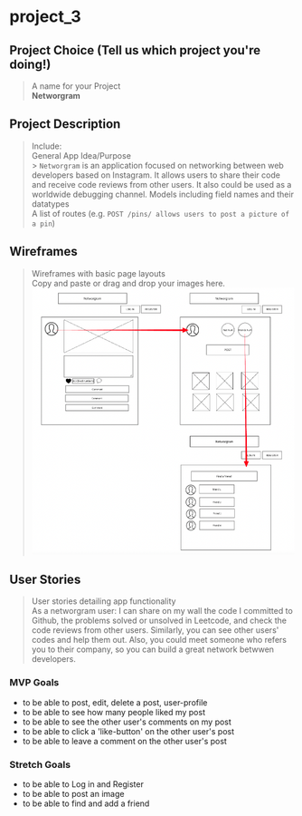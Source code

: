 # project_3

## Project Choice (Tell us which project you're doing!)

> A name for your Project  
> **Networgram**

## Project Description

> Include:<br />
> General App Idea/Purpose<br /> > `Networgram` is an application focused on networking between web developers based on Instagram.
> It allows users to share their code and receive code reviews from other users. It also could be used as a worldwide debugging channel.
> Models including field names and their datatypes<br />
> A list of routes (e.g. `POST /pins/ allows users to post a picture of a pin`)<br />

## Wireframes

> Wireframes with basic page layouts<br />
> Copy and paste or drag and drop your images here.
> <img width='1200' alt='networgram_wireframe' src='images/project3-wireframe.png'>

## User Stories

> User stories detailing app functionality<br />
> As a networgram user:
> I can share on my wall the code I committed to Github, the problems solved or unsolved in Leetcode, and check the code reviews from other users. Similarly, you can see other users' codes and help them out. Also, you could meet someone who refers you to their company, so you can build a great network betwwen developers.

### MVP Goals

- to be able to post, edit, delete a post, user-profile
- to be able to see how many people liked my post
- to be able to see the other user's comments on my post
- to be able to click a 'like-button' on the other user's post
- to be able to leave a comment on the other user's post

### Stretch Goals

- to be able to Log in and Register
- to be able to post an image
- to be able to find and add a friend
